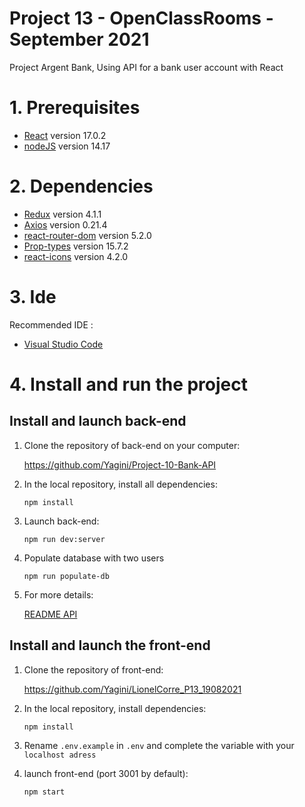 # Project 13 - OpenClassRooms - September 2021

Project Argent Bank, Using API for a bank user account with React

# 1. Prerequisites

* [React](https://reactjs.org/) version 17.0.2
* [nodeJS](https://nodejs.org/en/) version 14.17

# 2. Dependencies

* [Redux](https://redux.js.org/introduction/installation) version 4.1.1
* [Axios](https://www.npmjs.com/package/axios) version 0.21.4
* [react-router-dom](https://reactrouter.com/web/guides/quick-start) version 5.2.0
* [Prop-types](https://www.npmjs.com/package/prop-types) version 15.7.2
* [react-icons](https://react-icons.github.io/react-icons/) version 4.2.0

# 3. Ide

Recommended IDE :
* [Visual Studio Code](https://code.visualstudio.com/) 

# 4. Install and run the project

## Install and launch back-end

1. Clone the repository of back-end on your computer:

    https://github.com/Yagini/Project-10-Bank-API

2. In the local repository, install all dependencies:
    
    ```
    npm install
    ```

3. Launch back-end:

    ```
    npm run dev:server
    ```

4. Populate database with two users

    ```
    npm run populate-db
    ```

5. For more details:

    [README API](https://github.com/Yagini/Project-10-Bank-API/blob/master/README.md)

## Install and launch the front-end

1. Clone the repository of front-end:

   https://github.com/Yagini/LionelCorre_P13_19082021

2. In the local repository, install dependencies:

    ```
    npm install
    ```

3. Rename `.env.example` in  `.env` and complete the variable with your `localhost adress`

4. launch front-end (port 3001 by default):

    ```
    npm start
    ```


